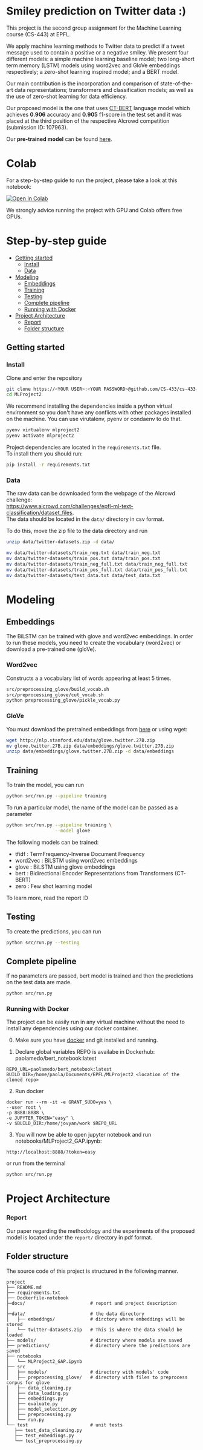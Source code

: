 # Smiley prediction on Twitter data :)

This project is the second group assignment for the Machine Learning course (CS-443) at EPFL. 

We apply machine learning methods to Twitter data to predict if a tweet message used to contain a positive or a negative smiley. 
We present four different models: a simple machine learning baseline model; two long-short term memory (LSTM) models using word2vec and GloVe embeddings respectively; a zero-shot learning inspired model; and a BERT model. 

Our main contribution is the incorporation and comparison of state-of-the-art data representations; transformers and classification models; as well as the use of zero-shot learning for data efficiency. 

Our proposed model is the one that uses [CT-BERT](https://github.com/digitalepidemiologylab/covid-twitter-bert) language model which achieves **0.906** accuracy and **0.905** f1-score in the test set and it was placed at the third position of the respective AIcrowd competition (submission ID: 107963).

Our **pre-trained model** can be found [here](https://drive.google.com/drive/folders/1aLWxJdPFwOyqvNkkc_QyzhBC9ofY9tgS?usp=sharing).

# Colab
For a step-by-step guide to run the project, please take a look at this notebook:

<p align="left"><a href="https://colab.research.google.com/drive/1cxs7OSn9n3HlGPBSR77QkY5H0WHjV6Vx?usp=sharing" target="_parent"><img src="https://colab.research.google.com/assets/colab-badge.svg" alt="Open In Colab"/></a></p>

We strongly advice running the project with GPU and Colab offers free GPUs. 

# Step-by-step guide

* [Getting started](#getting-started)
    * [Install](#install)
    * [Data](#report)
* [Modeling](#training-the-model)
    * [Embeddings](#embeddings)
    * [Training](#training)
    * [Testing](#testing)
    * [Complete pipeline](#complete-pipeline)
    * [Running with Docker](#running-with-docker)
* [Project Architecture](#project-architecture)
    * [Report](#report)
    * [Folder structure](#folder-structure)



## Getting started

### Install
Clone and enter the repository
```bash
git clone https://<YOUR USER>:<YOUR PASSWORD>@github.com/CS-433/cs-433-project-2-mlakes MLProject2
cd MLProject2
```

We recommend installing the dependencies inside a python virtual environment so you don't have any conflicts with other packages installed on the machine. You can use virutalenv, pyenv or condaenv to do that.
```bash
pyenv virtualenv mlproject2
pyenv activate mlproject2
```

Project dependencies are located in the `requirements.txt` file. \
To install them you should run:
```bash
pip install -r requirements.txt
```

### Data
The raw data can be downloaded form the webpage of the AIcrowd challenge: \
https://www.aicrowd.com/challenges/epfl-ml-text-classification/dataset_files. \
The data should be located in the `data/` directory in csv format.

To do this, move the zip file to the data directory and run
```bash
unzip data/twitter-datasets.zip -d data/

mv data/twitter-datasets/train_neg.txt data/train_neg.txt 
mv data/twitter-datasets/train_pos.txt data/train_pos.txt 
mv data/twitter-datasets/train_neg_full.txt data/train_neg_full.txt 
mv data/twitter-datasets/train_pos_full.txt data/train_pos_full.txt 
mv data/twitter-datasets/test_data.txt data/test_data.txt
```


# Modeling

## Embeddings

The BiLSTM can be trained with glove and word2vec embeddings. In order to run these models, you need to create the vocabulary (word2vec) or download a pre-trained one (gloVe).

### Word2vec
Constructs a a vocabulary list of words appearing at least 5 times.
```bash
src/preprocessing_glove/build_vocab.sh
src/preprocessing_glove/cut_vocab.sh
python preprocessing_glove/pickle_vocab.py
```

### GloVe
You must download the pretrained embeddings from [here](https://nlp.stanford.edu/projects/glove/) or using wget:
```bash
wget http://nlp.stanford.edu/data/glove.twitter.27B.zip
mv glove.twitter.27B.zip data/embeddings/glove.twitter.27B.zip
unzip data/embeddings/glove.twitter.27B.zip -d data/embeddings
```

## Training
To train the model, you can run
```bash
python src/run.py --pipeline training 
```

To run a particular model, the name of the model can be passed as a parameter
```bash
python src/run.py --pipeline training \
                  --model glove 
```

The following models can be trained:
* tfidf :   TermFrequency-Inverse Document Frequency 
* word2vec :  BiLSTM using word2vec embeddings
* glove : BiLSTM using glove embeddings
* bert :  Bidirectional Encoder Representations from Transformers (CT-BERT)
* zero : Few shot learning model

To learn more, read the report :D

## Testing
To create the predictions, you can run
```bash
python src/run.py --testing
```
## Complete pipeline
If no parameters are passed, bert model is trained and then the predictions on the test data are made. 
```bash
python src/run.py 
```

### Running with Docker
The project can be easily run in any virtual machine without the need to install any dependencies using our docker container. 

0. Make sure you have [docker](https://docs.docker.com/engine/install/ubuntu/) and git installed and running.  

1. Declare global variables
REPO is availabe in Dockerhub: paolamedo/bert_notebook:latest
```
REPO_URL=paolamedo/bert_notebook:latest
BUILD_DIR=/home/paola/Documents/EPFL/MLProject2 <location of the cloned repo>
```
2. Run docker
```
docker run --rm -it -e GRANT_SUDO=yes \
--user root \
-p 8888:8888 \
-e JUPYTER_TOKEN="easy" \
-v $BUILD_DIR:/home/jovyan/work $REPO_URL
```

3. You will now be able to open jupyter notebook and run notebooks/MLProject2_GAP.ipynb:
```
http://localhost:8888/?token=easy
```
or run from the terminal
```bash
python src/run.py 
```


# Project Architecture

### Report
Our paper regarding the methodology and the experiments of the proposed model 
is located under the `report/` directory in pdf format. 


## Folder structure
The source code of this project is structured in the following manner. 

```
project
├── README.md
├── requirements.txt
├── Dockerfile-notebook
├─docs/                        # report and project description
│
├─data/                        # the data directory
│   ├── embeddngs/             # dirctory where embeddings will be stored
│   └── twitter-datasets.zip   # This is where the data should be loaded
├── models/                    # directory where models are saved
├── predictions/               # directory where the predictions are saved
├── notebooks
│   └── MLProject2_GAP.ipynb
├── src
│   ├── models/                # directory with models' code   
│   ├── preprocessing_glove/   # directory with files to preprocess corpus for glove
│   ├── data_cleaning.py
│   ├── data_loading.py
│   ├── embeddings.py
│   ├── evaluate.py
│   ├── model_selection.py
│   ├── preprocessing.py
│   └── run.py
└── test                       # unit tests
   ├── test_data_cleaning.py
   ├── test_embeddings.py
   └── test_preprocessing.py

```



